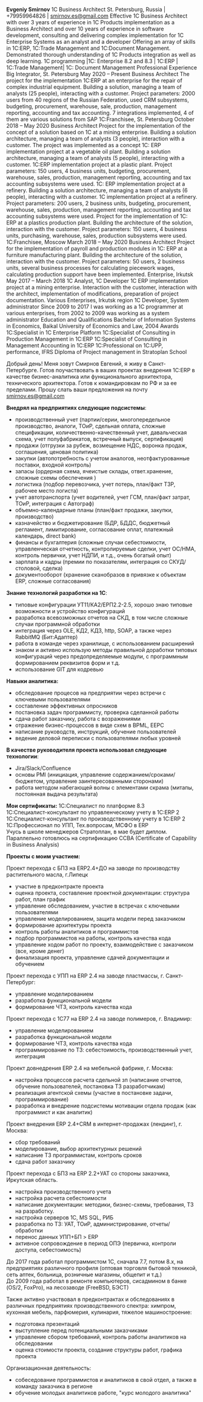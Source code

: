 **Evgeniy Smirnov**
1С Business Architect
St. Petersburg, Russia | +79959964826 | smirnov.es@gmail.com
Effective 1C Business Architect with over 3 years  of experience in 1C Products implementation as a Business Architect and over 10 years of experience in software development, consulting and delivering complex implementation for 1C Enterprise Systems as an analyst and a developer
Offering an array of skills in 1C:ERP, 1C:Trade Management and 1C:Document Management. Demonstrated thorough understanding of 1C Products integration as well as deep learning.
1C programming |1C: Enterprise 8.2 and 8.3 | 1C:ERP | 1С:Trade Management| 1C: Document Management
Professional Experience
Big Integrator, St. Petersburg
May 2020 – Present
Business Architect
The project for the implementation 1C:ERP at an enterprise for the repair of complex industrial equipment. Building a solution, managing a team of analysts (25 people), interacting with a customer. Project parameters: 2000 users from 40 regions of the Russian Federation, used CRM subsystems, budgeting, procurement, warehouse, sale, production, management reporting, accounting and tax accounting. 7 integrations implemented, 4 of them are various solutions from SAP
1С:Franchisee, St. Petersburg
October 2018 – May 2020
Business Architect
Project for the implementation of the concept of a solution based on 1C at a mining enterprise. Building a solution architecture, managing a team of analysts (3 people), interaction with a customer. The project was implemented as a concept 1C: ERP implementation project at a vegetable oil plant. Building a solution architecture, managing a team of analysts (5 people), interacting with a customer. 
1C:ERP implementation project at a plastic plant. Project parameters: 150 users, 4 business units, budgeting, procurement, warehouse, sales, production, management reporting, accounting and tax accounting subsystems were used. 1C: ERP implementation project at a refinery. Building a solution architecture, managing a team of analysts (6 people), interacting with a customer. 
1C implementation project at a refinery. Project parameters: 200 users, 2 business units, budgeting, procurement, warehouse, sales, production, management reporting, accounting and tax accounting subsystems were used. Project for the implementation of 1C: ERP at a plastics production plant. Building the architecture of the solution, interaction with the customer. Project parameters: 150 users, 4 business units, purchasing, warehouse, sales, production subsystems were used.
1С:Franchisee, Moscow
March 2018 – May 2020
Business Architect
Project for the implementation of payroll and production modules in 1C: ERP at a furniture manufacturing plant. Building the architecture of the solution, interaction with the customer. Project parameters: 50 users, 2 business units, several business processes for calculating piecework wages, calculating production support have been implemented.
Enterprise, Irkutsk
May 2017 – March 2018
1C Analyst, 1C Developer
1C ERP implementation project at a mining enterprise. Interaction with the customer, interaction with the architect, implementation of modifications, preparation of project documentation.
Various Enterprises, Irkutsk region
1C Developer, System administrator
Since 2009 to 2017 I was working as a 1C programmer at various enterprises, from 2002 to 2009 was working as a system administrator
Education and Qualifications
Bachelor of Information Systems in Economics, Baikal University of Economics and Law, 2004
Awards
1C:Specialist in 1C Enterprise Platform
1C:Specialist of Consulting in Production Management in 1C:ERP
1C:Specialist of Consulting in Management Accounting in 1C:ERP
1C:Professional on 1C:UPP, performance, IFRS
Diploma of Project management in Stratoplan School











Добрый день!
Меня зовут Смирнов Евгений, я живу в Санкт-Петербурге. 
Готов поучаствовать в ваших проектах внедрения 1С:ERP в качестве бизнес-аналитика или функционального архитектора, технического архитектора. Готов к командировкам по РФ и за ее пределами.
Прошу слать ваши предложения на почту [smirnov.es@gmail.com](smirnov.es@gmail.com)

**Внедрял на предприятиях следующие подсистемы**:
- производственный учет (партии/серии, многопередельное производство, аналоги, ТОиР, сдельная оплата, сложные спецификации, количественно-качественный учет, давальческая схема, учет полуфабрикатов, встречный выпуск, сертификация)
- продажи (отгрузки за рубеж, возмещение НДС, воронка продаж, соглашения, ценовая политика)
- закупки (автопотребность с учетом аналогов, неотфактурованные поставки, входной контроль)
- запасы (ордерная схема, ячеистые склады, ответ.хранение, сложные схемы обеспечения )
- логистика (подбор перевозчика, учет потерь, план/факт ТЗР, рабочее место логиста)
- учет автотранспорта (учет водителей, учет ГСМ, план/факт затрат, ТОиР, интеграция с Автограф)
- объемно-календарные планы (план/факт продажи, закупки, производство)
- казначейство и бюджетирование  (БДР, БДДС, бюджетный регламент, лимитирование, согласование оплат, платежный календарь, direct bank)
- финансы и бухгалтерия (сложные случаи себестоимости, управленческая отчетность, контролируемые сделки, учет ОС/НМА, контроль первички, учет НДПИ,  и т.д., очень богатый опыт)
- зарплата и кадры (премии по показателям, интеграция со СКУД/столовой, сделка)
- документооборот (хранение сканобразов в привязке к объектам ERP, сложные согласования)

**Знание технологий разработки на 1С**:
 - типовые конфигурации УТ11/КА2/ЕРП2.2-2.5, хорошо знаю типовые возможности и устройство конфигураций
 - разработка всевозможных отчетов на СКД, в том числе сложные случаи программной обработки
 - интеграция через OLE, КД2, КД3, http, SOAP, а также через RabbitMQ (Бит:Адаптер)
 - работа в команде через хранилище, с использованием расширений
 - знаком и активно использую методы правильной доработки типовых конфигураций через предопределяемые модули, с программным формированием реквизитов форм и т.д.
 - использование GIT для кодревью

**Навыки аналитика:**
 - обследование процесов на предприятии через встречи с ключевыми пользователями
 - составление эффективных опросников
 - постановка задач программисту, проверка сделанной работы
 - сдача работ заказчику, работа с возражениями
 - отражение бизнес-процессов в виде схем в BPML, EEPC
 - написание руководств, инструкций, обучение пользователей
 - ведение деловой переписки с пользователями любых уровней

**В качестве руководителя проекта использовал следующие технологии**:
- Jira/Slack/Confluence
- основы PMI (инициация, управление содержанием/сроками/бюджетом, управление заинтересованными сторонами)
- работа методом набегающей волны с элементами скрама (митапы, постоянная выдача результата)

**Мои сертификаты:**
1С:Специалист по платформе 8.3  
1С:Специалист-консультант по управленческому учету в 1С:ERP 2  
1С:Специалист-консультант по производственному учету в 1С:ERP 2  
1С:Профессионал по УПП, Тех.вопросам, МСФО в ERP  
Учусь в школе менеджеров Стратоплан, в мае будет диплом. Параллельно готовлюсь на сертификацию CCBA (Certificate of Capability in Business Analysis)

**Проекты с моим участием:**

Проект перехода с БП3 на ERP2.4+ДО на заводе по производству растительного масла, г.Липецк  
- участие в предконтракте проекта
- оценка проекта, составление проектной документации: структура работ, план график  
- управление обследованием, участие в встречах с ключевыми пользователями  
- управление моделированием, защита модели перед заказчиком  
- формирование архитектуры проекта  
- контроль работы аналитиков и программистов  
- подбор программистов на работы, контроль качества кода  
- управление ходом работ по проекту, взаимодействие с заказчиком (все, кроме денег)  
- финализация проекта, управление сдачей документации и обучением

Проект перехода с УПП на ERP 2.4 на заводе пластмассы, г. Санкт-Петербург:  
- управление моделированием  
- разработка функциональной модели  
- формирование ЧТЗ, контроль качества кода  
  
Проект перехода с 1С77 на ERP 2.4 на заводе полимеров, г. Владимир:  
- управление моделированием  
- разработка функциональной модели  
- формирование ЧТЗ, контроль качества кода  
- программирование по ТЗ: себестоимость, производственный учет, интеграция

Проект довнедрения ERP 2.4 на мебельной фабрике, г. Москва:  
- настройка процессов расчета сдельной зп (написание отчетов, обучение пользователей, постановка ТЗ разработчикам)  
- реализация агентской схемы (участие в постановке задачи, программирование)  
- разработка и внедрение подсистемы мотивации отдела продаж (как программист и как аналитик)  
  
Проект внедрения ERP 2.4+CRM в интернет-продажах (лендинг), г. Москва:  
- сбор требований  
- моделирование, выбор архитектурных решений  
- написание ТЗ программистам, контроль сроков  
- сдача работ заказчику

Проект перехода с БП3 на ERP 2.2+УАТ со стороны заказчика, Иркутская область.  
- настройка производственного учета  
- настройка расчета себестоимости  
- написание документации: методики, бизнес-схемы, требования, ТЗ на разработку.  
- настройка серверов 1С, MS SQL, РИБ  
- разработка по ТЗ: УАТ, ТОиР, администрирование, отчеты/обработки  
- перенос данных УПП+БП > ERP  
- активное сопровождение в период ОПЭ (первичка, контроли доступа, себестоимость)

До 2017 года работал программистом 1С, сначала 7.7, потом 8.х, на предприятиях различного профиля (оптовая торговля бытовой техникой, сеть аптек, больница, розничные магазины, общепит и т.д.)  
До 2009 года работал в ремонте компьютеров, сисадмином в банке (OS/2, FoxPro), на лесозаводе (FreeBSD, БЭСТ)

Также активно участвовал в предконтрактах и обследованиях в различных предприятиях производственного спектра: химпром, кухонная мебель, парфюмерия, кулинария, тяжелое машиностроение:  
- подготовка презентаций  
- выступление перед потенциальными заказчиками  
- управление сбором требований, контроль работы аналитиков на обследовании  
- оценка стоимости проекта, создание структуры работ, графика проекта  
  
Организационная деятельность:  
- собеседование программистов и аналитиков в свой отдел, а также в команду заказчика в регионе  
- обучение молодых аналитиков работе, "курс молодого аналитика"


